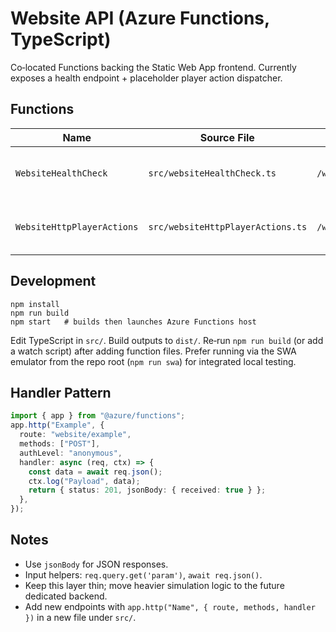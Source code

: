 # Website API (Azure Functions, TypeScript)

Co‑located Functions backing the Static Web App frontend. Currently exposes a health endpoint + placeholder player action dispatcher.

## Functions

| Name                       | Source File                       | Route                     | Methods  | Description                             |
| -------------------------- | --------------------------------- | ------------------------- | -------- | --------------------------------------- |
| `WebsiteHealthCheck`       | `src/websiteHealthCheck.ts`       | `/website/health`         | GET      | Returns service status JSON.            |
| `WebsiteHttpPlayerActions` | `src/websiteHttpPlayerActions.ts` | `/website/player/actions` | GET/POST | Placeholder for player action dispatch. |

## Development

```
npm install
npm run build
npm start   # builds then launches Azure Functions host
```

Edit TypeScript in `src/`. Build outputs to `dist/`. Re‑run `npm run build` (or add a watch script) after adding function files. Prefer running via the SWA emulator from the repo root (`npm run swa`) for integrated local testing.

## Handler Pattern

```ts
import { app } from "@azure/functions";
app.http("Example", {
  route: "website/example",
  methods: ["POST"],
  authLevel: "anonymous",
  handler: async (req, ctx) => {
    const data = await req.json();
    ctx.log("Payload", data);
    return { status: 201, jsonBody: { received: true } };
  },
});
```

## Notes

- Use `jsonBody` for JSON responses.
- Input helpers: `req.query.get('param')`, `await req.json()`.
- Keep this layer thin; move heavier simulation logic to the future dedicated backend.
- Add new endpoints with `app.http("Name", { route, methods, handler })` in a new file under `src/`.
